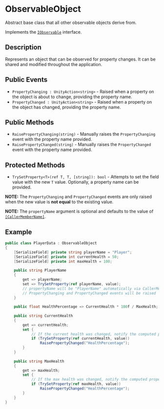 # ObservableObject

Abstract base class that all other observable objects derive from.

Implements the [`IObservable`](iobservable.md) interface.

## Description

Represents an object that can be observed for property changes.
It can be shared and modified throughout the application.

## Public Events

- `PropertyChanging : UnityAction<string>` - Raised when a property on the object is about to change, providing the property name.
- `PropertyChanged : UnityAction<string>` - Raised when a property on the object has changed, providing the property name.

## Public Methods

- `RaisePropertyChanging(string)` - Manually raises the `PropertyChanging` event with the property name provided.
- `RaisePropertyChanged(string)` - Manually raises the `PropertyChanged` event with the property name provided.

## Protected Methods

- `TrySetProperty<T>(ref T, T, [string]): bool` - Attempts to set the field value with the new `T` value. Optionally, a property name can be provided.

**NOTE:** The `PropertyChanging` and `PropertyChanged` events are only raised when the new value is **not equal** to the existing value.

**NOTE:** The `propertyName` argument is optional and defaults to the value of [`[CallerMemberName]`](https://learn.microsoft.com/en-us/dotnet/api/system.runtime.compilerservices.callermembernameattribute?view=net-7.0).

## Example

```csharp
public class PlayerData : ObservableObject
{
    [SerializeField] private string playerName = "Player";
    [SerializeField] private int currentHealth = 50;
    [SerializeField] private int maxHealth = 100;
    
    public string PlayerName
    {
        get => playerName;
        set => TrySetProperty(ref playerName, value);
        // propertyName will be "PlayerName" automatically via CallerMemberName
        // PropertyChanging and PropertyChanged events will be raised
    }
    
    public float HealthPercentage => CurrentHealth * 100f / MaxHealth;
    
    public string CurrentHealth
    {
        get => currentHealth;
        set {
            // If the current health was changed, notify the computed property changed
            if (TrySetProperty(ref currentHealth, value))
                RaisePropertyChanged("HealthPercentage");
        }
    }
    
    public string MaxHealth
    {
        get => maxHealth;
        set {
            // If the max health was changed, notify the computed property changed
            if (TrySetProperty(ref maxHealth, value))
                RaisePropertyChanged("HealthPercentage");
        }
    }
}
```
